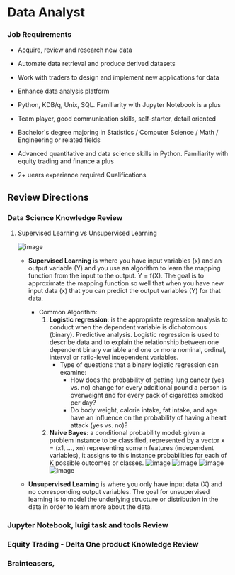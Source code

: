 # Data Analyst 

### Job Requirements
- Acquire, review and research new data
- Automate data retrieval and produce derived datasets
- Work with traders to design and implement new applications for data
- Enhance data analysis platform

- Python, KDB/q, Unix, SQL. Familiarity with Jupyter Notebook is a plus
- Team player, good communication skills, self-starter, detail oriented
- Bachelor's degree majoring in Statistics / Computer Science / Math / Engineering or related fields
- Advanced quantitative and data science skills in Python. Familiarity with equity trading and finance a plus
- 2+ uears experience required Qualifications

## Review Directions

### Data Science Knowledge Review

1. Supervised Learning vs Unsupervised Learning

    ![image](https://user-images.githubusercontent.com/26676751/53687910-076b8e00-3d09-11e9-8516-d14f8c692287.png)

    - **Supervised Learning** is where you have input variables (x) and an output variable (Y) and you use an algorithm to learn the mapping function from the input to the output.
    Y = f(X). 
    The goal is to approximate the mapping function so well that when you have new input data (x) that you can predict the output variables (Y) for that data.
    
        - Common Algorithm:
            1. **Logistic regression**: is the appropriate regression analysis to conduct when the dependent variable is dichotomous (binary). Predictive analysis. Logistic regression is used to describe data and to explain the relationship between one dependent binary variable and one or more nominal, ordinal, interval or ratio-level independent variables.
                - Type of questions that a binary logistic regression can examine:
                    - How does the probability of getting lung cancer (yes vs. no) change for every additional pound a person is overweight and for every pack of cigarettes smoked per day?
                    - Do body weight, calorie intake, fat intake, and age have an influence on the probability of having a heart attack (yes vs. no)?
            2. **Naive Bayes**: a conditional probability model: given a problem instance to be classified, represented by a vector x = (x1, …, xn) representing some n features (independent variables), it assigns to this instance probabilities for each of K possible outcomes or classes. ![image](https://user-images.githubusercontent.com/26676751/53700513-2b8aa600-3dc1-11e9-9a4b-11e0c4747724.png)
                ![image](https://user-images.githubusercontent.com/26676751/53700516-40673980-3dc1-11e9-89a5-39654961093e.png)
                ![image](https://user-images.githubusercontent.com/26676751/53700568-d13e1500-3dc1-11e9-887b-400bb3676d24.png)
                ![image](https://user-images.githubusercontent.com/26676751/53700612-1d895500-3dc2-11e9-80eb-ae15e3178dd2.png)

    - **Unsupervised Learning** is where you only have input data (X) and no corresponding output variables.
    The goal for unsupervised learning is to model the underlying structure or distribution in the data in order to learn more about the data.

### Jupyter Notebook, luigi task and tools Review


### Equity Trading - Delta One product Knowledge Review


### Brainteasers, 
